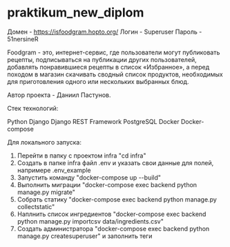 # praktikum_new_diplom
Домен - https://isfoodgram.hopto.org/
Логин - Superuser
Пароль - 51nersineR

Foodgram - это, интернет-сервис, где пользователи могут публиковать рецепты, подписываться на публикации других пользователей, добавлять понравившиеся рецепты в список «Избранное», а перед походом в магазин скачивать сводный список продуктов, необходимых для приготовления одного или нескольких выбранных блюд.

Автор проекта - Даниил Пастунов.

Стек технологий:

Python
Django
Django REST Framework
PostgreSQL
Docker
Docker-compose

Для локального запуска:

1. Перейти в папку с проектом infra "cd infra"
2. Создать в папке infra файл .env и указать свои данные для полей, напримере .env_example
3. Запустить команду "docker-compose up --build"
4. Выполнить миграции "docker-compose exec backend python manage.py migrate"
5. Собрать статику "docker-compose exec backend python manage.py collectstatic"
6. Наплнить список ингредиентов "docker-compose exec backend python manage.py importcsv data/ingredients.csv"
7. Создать администратора "docker-compose exec backend python manage.py createsuperuser" и заполнить теги